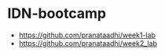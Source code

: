 # IDN-bootcamp

- https://github.com/pranataadhi/week1-lab
- https://github.com/pranataadhi/week2_lab

